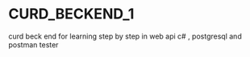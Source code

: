 # CURD_BECKEND_1
curd beck end for learning step by step in web api c# , postgresql and postman tester
